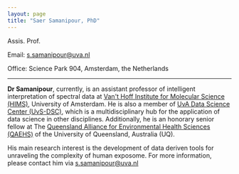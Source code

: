 ```yaml
---
layout: page
title: "Saer Samanipour, PhD"
---
```


Assis. Prof. 

Email: s.samanipour@uva.nl

Office: Science Park 904, Amsterdam, the Netherlands

---

**Dr Samanipour**, currently, is an assistant professor of intelligent interpretation of spectral data at [Van't Hoff Institute for Molecular Science (HIMS)](https://hims.uva.nl/), University of Amsterdam. He is also a member of [UvA Data Science Center (UvS-DSC)](https://dsc.uva.nl/), which is a multidisciplinary hub for the application of data science in other disciplines. Additionally, he is an honorary senior fellow at The [Queensland Alliance for Environmental Health Sciences (QAEHS)](https://qaehs.centre.uq.edu.au/profile/1496/saer-samanipour) of the University of Queensland, Australia (UQ). 

His main research interest is the development of data deriven tools for unraveling the complexity of human exposome. For more information, please contact him via [s.samanipour@uva.nl](s.samanipour@uva.nl) 
